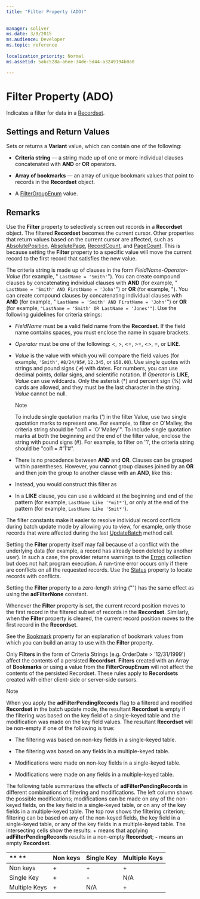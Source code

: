 ```yaml
---
title: "Filter Property (ADO)"
 
 
manager: soliver
ms.date: 3/9/2015
ms.audience: Developer
ms.topic: reference
  
localization_priority: Normal
ms.assetid: 5abc528a-a6ee-34de-5d44-a3249194b0a0

---
```


# Filter Property (ADO)

Indicates a filter for data in a [Recordset](recordset-object-ado.md).
  
## Settings and Return Values

Sets or returns a **Variant** value, which can contain one of the following: 
  
- **Criteria string** — a string made up of one or more individual clauses concatenated with **AND** or **OR** operators. 
    
- **Array of bookmarks** — an array of unique bookmark values that point to records in the **Recordset** object. 
    
- A [FilterGroupEnum](filtergroupenum.md) value. 
    
## Remarks

Use the **Filter** property to selectively screen out records in a **Recordset** object. The filtered **Recordset** becomes the current cursor. Other properties that return values based on the current cursor are affected, such as [AbsolutePosition](absoluteposition-property-ado.md), [AbsolutePage](absolutepage-property-ado.md), [RecordCount](recordcount-property-ado.md), and [PageCount](pagecount-property-ado.md). This is because setting the **Filter** property to a specific value will move the current record to the first record that satisfies the new value. 
  
The criteria string is made up of clauses in the form  *FieldName-Operator-Value*  (for example, "  `LastName = 'Smith'`"). You can create compound clauses by concatenating individual clauses with **AND** (for example, "  `LastName = 'Smith' AND FirstName = 'John'`") or **OR** (for example, "). You can create compound clauses by concatenating individual clauses with **AND** (for example, "  `LastName = 'Smith' AND FirstName = 'John'`") or **OR** (for example,  `"LastName = 'Smith' OR LastName = 'Jones'"`). Use the following guidelines for criteria strings:
  
-  *FieldName*  must be a valid field name from the **Recordset**. If the field name contains spaces, you must enclose the name in square brackets. 
    
-  *Operator*  must be one of the following: <, >, <=, >=, <>, =, or **LIKE**. 
    
-  *Value*  is the value with which you will compare the field values (for example,  `'Smith'`,  `#8/24/95#`,  `12.345`, or  `$50.00`). Use single quotes with strings and pound signs ( `#`) with dates. For numbers, you can use decimal points, dollar signs, and scientific notation. If  *Operator*  is **LIKE**,  *Value*  can use wildcards. Only the asterisk (*) and percent sign (%) wild cards are allowed, and they must be the last character in the string.  *Value*  cannot be null. 
    
    > [!NOTE]
    > To include single quotation marks (') in the filter Value, use two single quotation marks to represent one. For example, to filter on O'Malley, the criteria string should be "col1 = 'O''Malley'". To include single quotation marks at both the beginning and the end of the filter value, enclose the string with pound signs (#). For example, to filter on '1', the criteria string should be "col1 = #'1'#". 
  
- There is no precedence between **AND** and **OR**. Clauses can be grouped within parentheses. However, you cannot group clauses joined by an **OR** and then join the group to another clause with an **AND**, like this: 
    
- Instead, you would construct this filter as
    
- In a **LIKE** clause, you can use a wildcard at the beginning and end of the pattern (for example,  `LastName Like '*mit*'`), or only at the end of the pattern (for example,  `LastName Like 'Smit*'`).
    
The filter constants make it easier to resolve individual record conflicts during batch update mode by allowing you to view, for example, only those records that were affected during the last [UpdateBatch](updatebatch-method-ado.md) method call. 
  
Setting the **Filter** property itself may fail because of a conflict with the underlying data (for example, a record has already been deleted by another user). In such a case, the provider returns warnings to the [Errors](errors-collection-ado.md) collection but does not halt program execution. A run-time error occurs only if there are conflicts on all the requested records. Use the [Status](status-property-ado-recordset.md) property to locate records with conflicts. 
  
Setting the **Filter** property to a zero-length string ("") has the same effect as using the **adFilterNone** constant. 
  
Whenever the **Filter** property is set, the current record position moves to the first record in the filtered subset of records in the **Recordset**. Similarly, when the **Filter** property is cleared, the current record position moves to the first record in the **Recordset**. 
  
See the [Bookmark](bookmark-property-ado.md) property for an explanation of bookmark values from which you can build an array to use with the **Filter** property. 
  
Only **Filters** in the form of Criteria Strings (e.g. OrderDate > '12/31/1999') affect the contents of a persisted **Recordset**. **Filters** created with an Array of **Bookmarks** or using a value from the **FilterGroupEnum** will not affect the contents of the persisted Recordset. These rules apply to **Recordsets** created with either client-side or server-side cursors. 
  
> [!NOTE]
> When you apply the **adFilterPendingRecords** flag to a filtered and modified **Recordset** in the batch update mode, the resultant **Recordset** is empty if the filtering was based on the key field of a single-keyed table and the modification was made on the key field values. The resultant **Recordset** will be non-empty if one of the following is true: 
  
- The filtering was based on non-key fields in a single-keyed table.
    
- The filtering was based on any fields in a multiple-keyed table.
    
- Modifications were made on non-key fields in a single-keyed table.
    
- Modifications were made on any fields in a multiple-keyed table.
    
The following table summarizes the effects of **adFilterPendingRecords** in different combinations of filtering and modifications. The left column shows the possible modifications; modifications can be made on any of the non-keyed fields, on the key field in a single-keyed table, or on any of the key fields in a multiple-keyed table. The top row shows the filtering criterion; filtering can be based on any of the non-keyed fields, the key field in a single-keyed table, or any of the key fields in a multiple-keyed table. The intersecting cells show the results: + means that applying **adFilterPendingRecords** results in a non-empty **Recordset**; **-** means an empty **Recordset**. 
  
|**      **|**Non keys**|**Single Key**|**Multiple Keys**|
|:-----|:-----|:-----|:-----|
|Non keys  <br/> |+  <br/> |+  <br/> |+  <br/> |
|Single Key  <br/> |+  <br/> |-  <br/> |N/A  <br/> |
|Multiple Keys  <br/> |+  <br/> |N/A  <br/> |+  <br/> |
   

